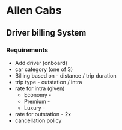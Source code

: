 # Allen Cabs

## Driver billing System
### Requirements
* Add driver (onboard)
* car category (one of 3)
* Billing based on - distance / trip duration
* trip type - outstation / intra
* rate for intra (given)
  * Economy - 
  * Premium -
  * Luxury -
* rate for outstation - 2x
* cancellation policy
